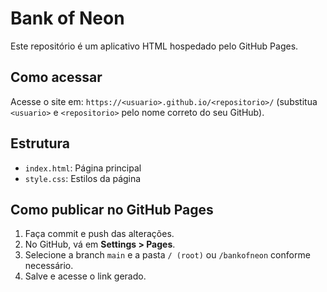 # Bank of Neon

Este repositório é um aplicativo HTML hospedado pelo GitHub Pages.

## Como acessar

Acesse o site em: `https://<usuario>.github.io/<repositorio>/` (substitua `<usuario>` e `<repositorio>` pelo nome correto do seu GitHub).

## Estrutura
- `index.html`: Página principal
- `style.css`: Estilos da página

## Como publicar no GitHub Pages
1. Faça commit e push das alterações.
2. No GitHub, vá em **Settings > Pages**.
3. Selecione a branch `main` e a pasta `/ (root)` ou `/bankofneon` conforme necessário.
4. Salve e acesse o link gerado.
